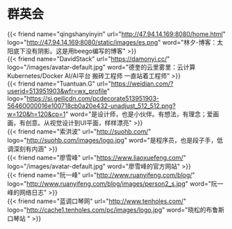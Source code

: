 # 群英会



{{< friend name="qingshanyinyin" url="http://47.94.14.169:8080/home.html" logo="http://47.94.14.169:8080/static/images/es.png" word="林夕-博客：太阳底下没有阴影。这是用beego编写的博客" >}}  
{{< friend name="DavidStack" url="https://damonyi.cc/" logo="/images/avatar-default.jpg" word="德奎的云里雾里：云计算 Kubernetes/Docker AI/AI平台 搬砖工程师 一直站着工程师" >}}  
{{< friend name="Tuantuan.G" url="https://weidian.com/?userid=513951903&wfr=wx_profile" logo="https://si.geilicdn.com/pcdecorate513951903-56460000016e100718cb0a20e432-unadjust_512_512.png?w=120&h=120&cp=1" word="是设计师，也是小伙伴。有想法，有理念；爱画画，有创意。从视觉设计到UI平面，样样漂亮" >}}  
{{< friend name="索洪波" url="http://suohb.com/" logo="http://suohb.com/images/logo.jpg" word="是程序员，也是段子手，低调深刻有内涵" >}}  
{{< friend name="廖雪峰" url="https://www.liaoxuefeng.com/" logo="/images/avatar-default.jpg" word="廖雪峰的官方网站" >}}  
{{< friend name="阮一峰" url="http://www.ruanyifeng.com/blog/" logo="http://www.ruanyifeng.com/blog/images/person2_s.jpg" word="阮一峰的网络日志" >}}  
{{< friend name="蓝调口琴网" url="http://www.tenholes.com/" logo="http://cache1.tenholes.com/pc/images/logo.jpg" word="晓松的布鲁斯口琴站  " >}}  
